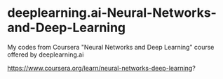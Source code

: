 # deeplearning.ai-Neural-Networks-and-Deep-Learning
My codes from Coursera "Neural Networks and Deep Learning" course offered by deeplearning.ai 

https://www.coursera.org/learn/neural-networks-deep-learning?
